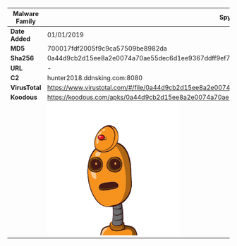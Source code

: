 | Malware Family | Spynote                                                      |
| -------------- | ------------------------------------------------------------ |
| **Date Added** | 01/01/2019                                                   |
| **MD5**        | 700017fdf2005f9c9ca57509be8982da                             |
| **Sha256**     | 0a44d9cb2d15ee8a2e0074a70ae55dec6d1ee9367ddff9ef77532e47bdb75b27 |
| **URL**        | -                                                            |
| **C2**         | hunter2018.ddnsking.com:8080                                 |
| **VirusTotal** | https://www.virustotal.com/#/file/0a44d9cb2d15ee8a2e0074a70ae55dec6d1ee9367ddff9ef77532e47bdb75b27/detection |
| **Koodous**    | https://koodous.com/apks/0a44d9cb2d15ee8a2e0074a70ae55dec6d1ee9367ddff9ef77532e47bdb75b27 |
|                | ![](../assets/0a44d9cb2d15ee8a2e0074a70ae55dec6d1ee9367ddff9ef77532e47bdb75b27.png) |